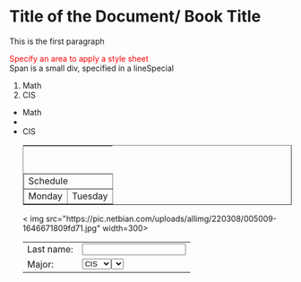 <html lang=en>
<head>
<title>My page</title>
<style>
div{color:red}
</style>
<script src=prog1.js></script>
</head>
<body style=“margin: 5px 5px 5px 5px”>
<h1> Title of the Document/ Book Title</h1>
<p>This is the first paragraph</p >
<div> Specify an area to apply a style sheet</div>
Span is a small div, specified in a line<span style>Special</span>
<ol>
  <li> Math </li>
  <li> CIS </li>
</ol>
<ul>
<table border=1 align=center width=500 cellspacing=10 cellpadding=10>
  <tr height=50 valign=top>
  <tr>
    <td colspan=2>Schedule</td>
  <tr>
    <td> Monday </td>
    <td> Tuesday </td>
  </tr>
  <tr>
     <li>Math<li>
     <li>CIS</li>
  </tr>
</table>
< img src="https://pic.netbian.com/uploads/allimg/220308/005009-1646671809fd71.jpg" width=300>
<form>
<table><tr>
 <td>Last name:</td>
 <td> <input name=lastname> </td>
 <tr><td>Major:</td>
 <td>
 <select name=major>
  <option value=1> CIS </option>
  <option value=2> Math </option>
 <select>
 </td></tr>

</form>
</body>
</html>
